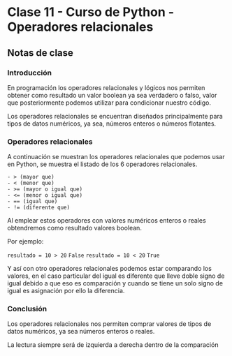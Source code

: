 # Clase 11 - Curso de Python - Operadores relacionales

## Notas de clase


### Introducción
En programación los operadores relacionales y lógicos nos permiten obtener como resultado un valor boolean ya sea verdadero o falso, valor que posteriormente podemos utilizar para condicionar nuestro código.

Los operadores relacionales se encuentran diseñados principalmente para tipos de datos numéricos, ya sea, números enteros o números flotantes.


### Operadores relacionales

A continuación se muestran los operadores relacionales que podemos usar en Python, se muestra el listado de los 6 operadores relacionales.

	- > (mayor que)
	- < (menor que)
	- >= (mayor o igual que)
	- <= (menor o igual que)
	- == (igual que)
	- != (diferente que)

Al emplear estos operadores con valores numéricos enteros o reales obtendremos como resultado valores boolean.

Por ejemplo:

`resultado = 10 > 20`
`False`
`resultado = 10 < 20`
`True`

Y así con otro operadores relacionales podemos estar comparando los valores, en el caso particular del igual es diferente que lleve doble signo de igual debido a que eso es comparación y cuando se tiene un solo signo de igual es asignación por ello la diferencia.

### Conclusión 

Los operadores relacionales nos permiten comprar valores de tipos de datos numéricos, ya sea números enteros o reales.

La lectura siempre será de izquierda a derecha dentro de la comparación